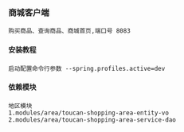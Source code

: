 ### 商城客户端
    
    购买商品、查询商品、商城首页,端口号 8083
   
#### 安装教程
    
    启动配置命令行参数 --spring.profiles.active=dev
   

#### 依赖模块
    
    地区模块
    1.modules/area/toucan-shopping-area-entity-vo
    2.modules/area/toucan-shopping-area-service-dao
    
    
    
    
    
    